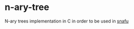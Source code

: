 # n-ary-tree

N-ary trees implementation in C in order to be used in [snafu](https://github.com/ChuOkupai/snafu "snafu game project on GitHub")
